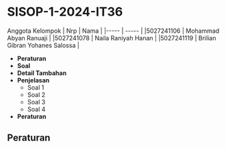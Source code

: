 # SISOP-1-2024-IT36

Anggota Kelompok
|     Nrp    |                Nama              |
|-----       | -----                            |
|5027241106  | Mohammad Abyan Ranuaji           |
|5027241078  | Naila Raniyah Hanan              |
|5027241119  | Brilian Gibran Yohanes Salossa   |

- **Peraturan**
- **Soal**
- **Detail Tambahan**
- **Penjelasan**
  - Soal 1
  - Soal 2
  - Soal 3
  - Soal 4
- **Peraturan**
## Peraturan
